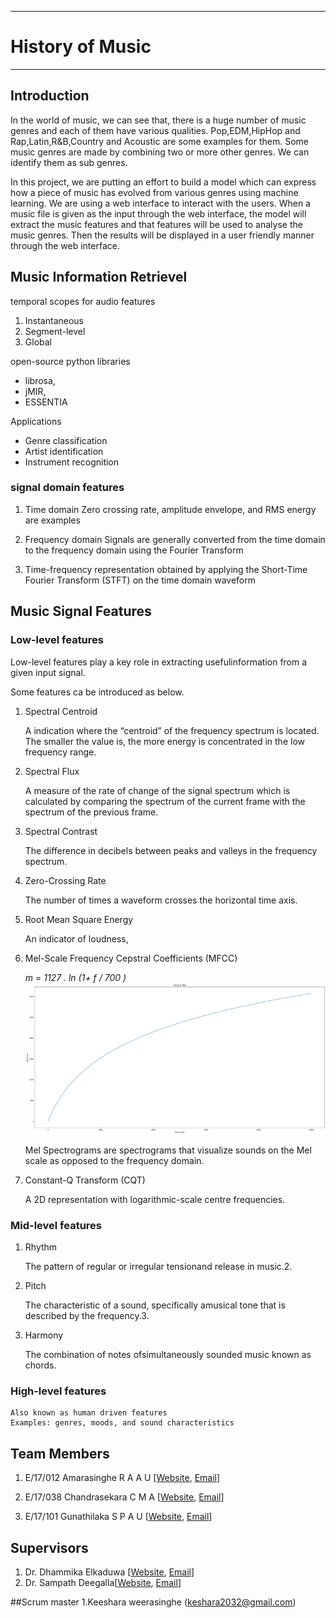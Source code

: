 ___
# History of Music
___

## Introduction
In the world of music, we can see that, there is a huge number of music genres and each of them have various qualities. Pop,EDM,HipHop and Rap,Latin,R&B,Country and Acoustic are some examples for them. Some music genres are made by combining two or more other genres. We can identify them as sub genres.

In this project, we are putting an effort to build a model which can express how a piece of music has evolved from various genres using machine learning. We are using a web interface to interact with the users. When a music file is given as the input through the web interface, the model will extract the music features and that features will be used to analyse the music genres. Then the results will be displayed in a user friendly manner through the web interface.

## Music Information Retrievel

temporal scopes for audio features

1. Instantaneous
2. Segment-level
3. Global

open-source python libraries 
- librosa, 
- jMIR, 
- ESSENTIA

Applications

- Genre classification
- Artist identification
- Instrument recognition
### signal domain features

1) Time domain
Zero crossing rate, amplitude envelope, and RMS energy are examples

2) Frequency domain
Signals are generally converted from the time domain to the frequency domain using the Fourier Transform

3) Time-frequency representation
obtained by applying the Short-Time Fourier Transform (STFT) on the time domain waveform

## Music Signal Features

### Low-level features 
Low-level features play a key role in extracting usefulinformation from a given input signal.

Some features ca be introduced as below.
1. Spectral Centroid

   A indication where the “centroid” of the frequency spectrum is located.
   The smaller the value is, the more energy is concentrated in the low frequency range.
2. Spectral Flux

   A measure of the rate of change of the signal spectrum which is calculated by comparing the spectrum of the current frame with the spectrum of the previous frame.
3. Spectral Contrast

   The difference in decibels between peaks and valleys in the frequency spectrum.
4. Zero-Crossing Rate
   
   The number of times a waveform crosses the horizontal time axis.
5. Root Mean Square Energy

   An indicator of loudness,
6. Mel-Scale Frequency Cepstral Coefficients (MFCC)

   *m = 1127 . ln (1+ f / 700 )*
   ![alt text](docs/images/melhz.png)

   Mel Spectrograms are spectrograms that visualize sounds on the Mel scale as opposed to the frequency domain.

7. Constant-Q Transform (CQT)
   
   A 2D representation with logarithmic-scale centre frequencies.

### Mid-level features

1. Rhythm 

    The pattern of regular or irregular tensionand release in music.2.
 
2. Pitch
 
    The characteristic of a sound, specifically amusical tone that is described by the frequency.3.
 
3. Harmony
    
    The combination of notes ofsimultaneously sounded music known as chords.

### High-level features


    Also known as human driven features
    Examples: genres, moods, and sound characteristics


## Team Members
1. E/17/012 Amarasinghe R A A U [[Website](http://www.ce.pdn.ac.lk/e17-batch/), [Email](mailto:e17012@eng.pdn.ac.lk)]

2. E/17/038 Chandrasekara C M A [[Website](http://www.ce.pdn.ac.lk/e17-batch/), [Email](mailto:e17038@eng.pdn.ac.lk)]

3. E/17/101 Gunathilaka S P A U [[Website](http://www.ce.pdn.ac.lk/e17-batch/), [Email](mailto:e17101@eng.pdn.ac.lk)]



## Supervisors
1. Dr. Dhammika Elkaduwa [[Website](http://www.ce.pdn.ac.lk/academic-staff/dhammika-elkaduwe/), [Email](dhammika@eng.pdn.ac.lk)]
2. Dr.  Sampath Deegalla[[Website](http://www.ce.pdn.ac.lk/academic-staff/d-s-deegalla/), [Email](sampath@eng.pdn.ac.lk)]

##Scrum master
1.Keeshara weerasinghe (keshara2032@gmail.com)